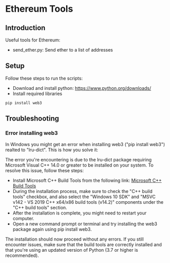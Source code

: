 # Ethereum Tools

## Introduction

Useful tools for Ethereum:
* send_ether.py: Send ether to a list of addresses

## Setup

Follow these steps to run the scripts:

* Download and install python: https://www.python.org/downloads/
* Install required libraries

```
pip install web3
```

## Troubleshooting

### Error installing web3

In Windows you might get an error when installing web3 ("pip install web3") realted to "lru-dict".
This is how you solve it:

The error you're encountering is due to the lru-dict package requiring Microsoft Visual C++ 14.0 or greater to be installed on your system. To resolve this issue, follow these steps:

* Install Microsoft C++ Build Tools from the following link:  [Microsoft C++ Build Tools](https://visualstudio.microsoft.com/visual-cpp-build-tools/)
* During the installation process, make sure to check the "C++ build tools" checkbox, and also select the "Windows 10 SDK" and "MSVC v142 - VS 2019 C++ x64/x86 build tools (v14.2)" components under the "C++ build tools" section.
* After the installation is complete, you might need to restart your computer.
* Open a new command prompt or terminal and try installing the web3 package again using pip install web3.

The installation should now proceed without any errors. If you still encounter issues, make sure that the build tools are correctly installed and that you're using an updated version of Python (3.7 or higher is recommended).
